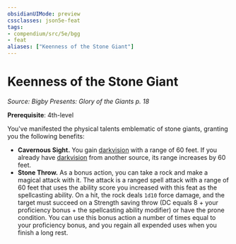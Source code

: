 ```yaml
---
obsidianUIMode: preview
cssclasses: json5e-feat
tags:
- compendium/src/5e/bgg
- feat
aliases: ["Keenness of the Stone Giant"]
---
```

# Keenness of the Stone Giant
*Source: Bigby Presents: Glory of the Giants p. 18*  

**Prerequisite**: 4th-level

You've manifested the physical talents emblematic of stone giants, granting you the following benefits:

- **Cavernous Sight.** You gain [darkvision](rules/senses.md#darkvision) with a range of 60 feet. If you already have [darkvision](rules/senses.md#darkvision) from another source, its range increases by 60 feet.  
- **Stone Throw.** As a bonus action, you can take a rock and make a magical attack with it. The attack is a ranged spell attack with a range of 60 feet that uses the ability score you increased with this feat as the spellcasting ability. On a hit, the rock deals `1d10` force damage, and the target must succeed on a Strength saving throw (DC equals 8 + your proficiency bonus + the spellcasting ability modifier) or have the prone condition. You can use this bonus action a number of times equal to your proficiency bonus, and you regain all expended uses when you finish a long rest.